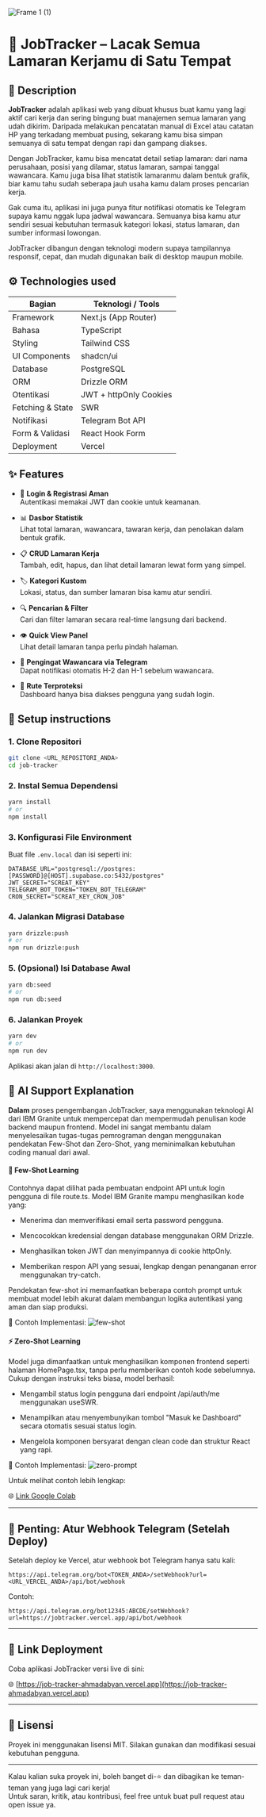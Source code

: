 ![Frame 1 (1)](https://github.com/user-attachments/assets/24370abc-2c75-40b1-8765-6dce4ebc5dc9)

# 🚀 JobTracker – Lacak Semua Lamaran Kerjamu di Satu Tempat

## 📌 Description

**JobTracker** adalah aplikasi web yang dibuat khusus buat kamu yang lagi aktif cari kerja dan sering bingung buat manajemen semua lamaran yang udah dikirim. Daripada melakukan pencatatan manual di Excel atau catatan HP yang terkadang membuat pusing, sekarang kamu bisa simpan semuanya di satu tempat dengan rapi dan gampang diakses.

Dengan JobTracker, kamu bisa mencatat detail setiap lamaran: dari nama perusahaan, posisi yang dilamar, status lamaran, sampai tanggal wawancara. Kamu juga bisa lihat statistik lamaranmu dalam bentuk grafik, biar kamu tahu sudah seberapa jauh usaha kamu dalam proses pencarian kerja.

Gak cuma itu, aplikasi ini juga punya fitur notifikasi otomatis ke Telegram supaya kamu nggak lupa jadwal wawancara. Semuanya bisa kamu atur sendiri sesuai kebutuhan termasuk kategori lokasi, status lamaran, dan sumber informasi lowongan.

JobTracker dibangun dengan teknologi modern supaya tampilannya responsif, cepat, dan mudah digunakan baik di desktop maupun mobile.



## ⚙️ Technologies used

| Bagian            | Teknologi / Tools                               |
|-------------------|--------------------------------------------------|
| Framework         | Next.js (App Router)                            |
| Bahasa            | TypeScript                                      |
| Styling           | Tailwind CSS                                    |
| UI Components     | shadcn/ui                                       |
| Database          | PostgreSQL              |
| ORM               | Drizzle ORM                                     |
| Otentikasi        | JWT + httpOnly Cookies                          |
| Fetching & State  | SWR                                             |
| Notifikasi        |Telegram Bot API            |
| Form & Validasi   | React Hook Form                                 |
| Deployment        | Vercel                                          |



## ✨ Features

- 🔐 **Login & Registrasi Aman**  
  Autentikasi memakai JWT dan cookie untuk keamanan.

- 📊 **Dasbor Statistik**  
  Lihat total lamaran, wawancara, tawaran kerja, dan penolakan dalam bentuk grafik.

- 📋 **CRUD Lamaran Kerja**  
  Tambah, edit, hapus, dan lihat detail lamaran lewat form yang simpel.

- 🏷️ **Kategori Kustom**  
  Lokasi, status, dan sumber lamaran bisa kamu atur sendiri.

- 🔍 **Pencarian & Filter**  
  Cari dan filter lamaran secara real-time langsung dari backend.

- 👁️ **Quick View Panel**  
  Lihat detail lamaran tanpa perlu pindah halaman.

- 🤖 **Pengingat Wawancara via Telegram**  
  Dapat notifikasi otomatis H-2 dan H-1 sebelum wawancara.

- 🚀 **Rute Terproteksi**  
  Dashboard hanya bisa diakses pengguna yang sudah login.



## 🧪 Setup instructions

### 1. Clone Repositori

```bash
git clone <URL_REPOSITORI_ANDA>
cd job-tracker
```

### 2. Instal Semua Dependensi

```bash
yarn install
# or
npm install
```

### 3. Konfigurasi File Environment

Buat file `.env.local` dan isi seperti ini:

```env
DATABASE_URL="postgresql://postgres:[PASSWORD]@[HOST].supabase.co:5432/postgres"
JWT_SECRET="SCREAT_KEY"
TELEGRAM_BOT_TOKEN="TOKEN_BOT_TELEGRAM"
CRON_SECRET="SCREAT_KEY_CRON_JOB"
```

### 4. Jalankan Migrasi Database

```bash
yarn drizzle:push
# or
npm run drizzle:push
```

### 5. (Opsional) Isi Database Awal

```bash
yarn db:seed
# or
npm run db:seed
```

### 6. Jalankan Proyek

```bash
yarn dev
# or
npm run dev
```

Aplikasi akan jalan di `http://localhost:3000`.

## 🤖 AI Support Explanation
**Dalam** proses pengembangan JobTracker, saya menggunakan teknologi AI dari IBM Granite untuk mempercepat dan mempermudah penulisan kode backend maupun frontend. Model ini sangat membantu dalam menyelesaikan tugas-tugas pemrograman dengan menggunakan pendekatan Few-Shot dan Zero-Shot, yang meminimalkan kebutuhan coding manual dari awal.

#### 🧠 Few-Shot Learning
Contohnya dapat dilihat pada pembuatan endpoint API untuk login pengguna di file route.ts. Model IBM Granite mampu menghasilkan kode yang:

- Menerima dan memverifikasi email serta password pengguna.

- Mencocokkan kredensial dengan database menggunakan ORM Drizzle.

- Menghasilkan token JWT dan menyimpannya di cookie httpOnly.

- Memberikan respon API yang sesuai, lengkap dengan penanganan error menggunakan try-catch.

Pendekatan few-shot ini memanfaatkan beberapa contoh prompt untuk membuat model lebih akurat dalam membangun logika autentikasi yang aman dan siap produksi.

📸 Contoh Implementasi:
![few-shot](https://github.com/user-attachments/assets/61585c48-27ca-4cff-b944-b9c822016c57)


#### ⚡ Zero-Shot Learning
Model juga dimanfaatkan untuk menghasilkan komponen frontend seperti halaman HomePage.tsx, tanpa perlu memberikan contoh kode sebelumnya. Cukup dengan instruksi teks biasa, model berhasil:

- Mengambil status login pengguna dari endpoint /api/auth/me menggunakan useSWR.

- Menampilkan atau menyembunyikan tombol "Masuk ke Dashboard" secara otomatis sesuai status login.

- Mengelola komponen bersyarat dengan clean code dan struktur React yang rapi.

📸 Contoh Implementasi:
![zero-prompt](https://github.com/user-attachments/assets/93a5dc0b-5d12-4562-b739-f5d75efc1a6c)


Untuk melihat contoh lebih lengkap:

🌐 [Link Google Colab](https://colab.research.google.com/drive/10pGFInWg4kf0swmV_hSAevhDvVsVf0Te?usp=sharing)

---

## 📢 Penting: Atur Webhook Telegram (Setelah Deploy)

Setelah deploy ke Vercel, atur webhook bot Telegram hanya satu kali:

```
https://api.telegram.org/bot<TOKEN_ANDA>/setWebhook?url=<URL_VERCEL_ANDA>/api/bot/webhook
```

Contoh:

```
https://api.telegram.org/bot12345:ABCDE/setWebhook?url=https://jobtracker.vercel.app/api/bot/webhook
```

---

## 🔗 Link Deployment

Coba aplikasi JobTracker versi live di sini:

🌐 [https://job-tracker-ahmadabyan.vercel.app](https://job-tracker-ahmadabyan.vercel.app)


---

## 📄 Lisensi

Proyek ini menggunakan lisensi MIT. Silakan gunakan dan modifikasi sesuai kebutuhan pengguna.

---

Kalau kalian suka proyek ini, boleh banget di-⭐️ dan dibagikan ke teman-teman yang juga lagi cari kerja!  
Untuk saran, kritik, atau kontribusi, feel free untuk buat pull request atau open issue ya.
